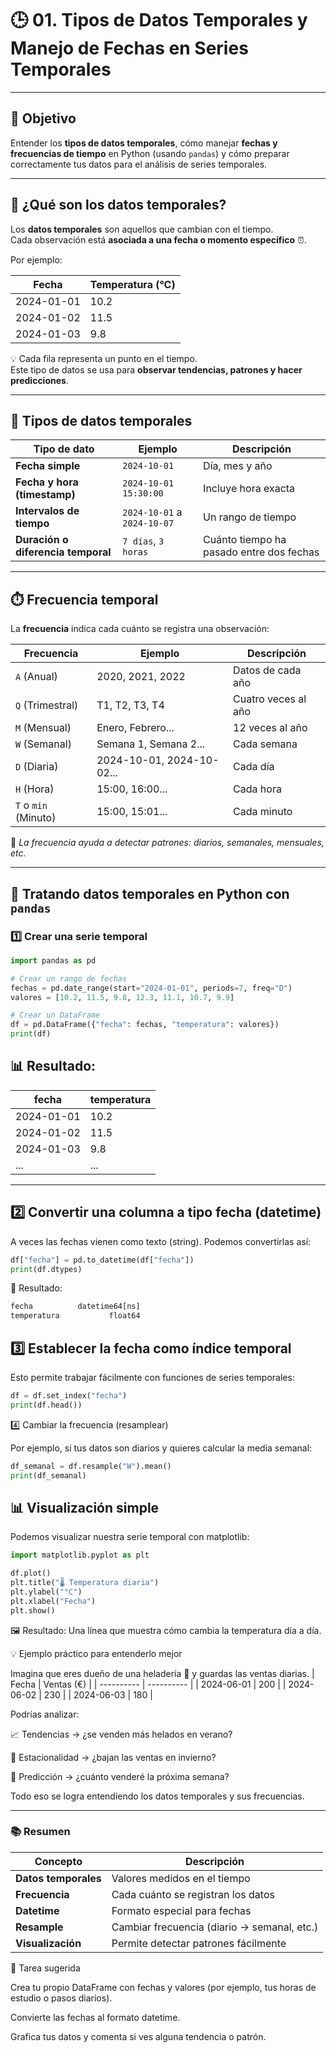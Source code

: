 # 🕒 01. Tipos de Datos Temporales y Manejo de Fechas en Series Temporales

---

## 🎯 Objetivo
Entender los **tipos de datos temporales**, cómo manejar **fechas y frecuencias de tiempo** en Python (usando `pandas`) y cómo preparar correctamente tus datos para el análisis de series temporales.

---

## 🧩 ¿Qué son los datos temporales?

Los **datos temporales** son aquellos que cambian con el tiempo.  
Cada observación está **asociada a una fecha o momento específico** ⏰.

Por ejemplo:

| Fecha       | Temperatura (°C) |
|--------------|------------------|
| 2024-01-01   | 10.2             |
| 2024-01-02   | 11.5             |
| 2024-01-03   | 9.8              |

💡 Cada fila representa un punto en el tiempo.  
Este tipo de datos se usa para **observar tendencias, patrones y hacer predicciones**.

---

## 📆 Tipos de datos temporales

| Tipo de dato | Ejemplo | Descripción |
|---------------|----------|-------------|
| **Fecha simple** | `2024-10-01` | Día, mes y año |
| **Fecha y hora (timestamp)** | `2024-10-01 15:30:00` | Incluye hora exacta |
| **Intervalos de tiempo** | `2024-10-01` a `2024-10-07` | Un rango de tiempo |
| **Duración o diferencia temporal** | `7 días`, `3 horas` | Cuánto tiempo ha pasado entre dos fechas |

---

## ⏱️ Frecuencia temporal

La **frecuencia** indica cada cuánto se registra una observación:

| Frecuencia | Ejemplo | Descripción |
|-------------|----------|-------------|
| `A` (Anual) | 2020, 2021, 2022 | Datos de cada año |
| `Q` (Trimestral) | T1, T2, T3, T4 | Cuatro veces al año |
| `M` (Mensual) | Enero, Febrero... | 12 veces al año |
| `W` (Semanal) | Semana 1, Semana 2... | Cada semana |
| `D` (Diaria) | 2024-10-01, 2024-10-02... | Cada día |
| `H` (Hora) | 15:00, 16:00... | Cada hora |
| `T` o `min` (Minuto) | 15:00, 15:01... | Cada minuto |

🧠 *La frecuencia ayuda a detectar patrones: diarios, semanales, mensuales, etc.*

---

## 🐍 Tratando datos temporales en Python con `pandas`

### 1️⃣ Crear una serie temporal

```python
import pandas as pd

# Crear un rango de fechas
fechas = pd.date_range(start="2024-01-01", periods=7, freq="D")
valores = [10.2, 11.5, 9.8, 12.3, 11.1, 10.7, 9.9]

# Crear un DataFrame
df = pd.DataFrame({"fecha": fechas, "temperatura": valores})
print(df)

```
 ## 📊 Resultado:

| fecha      | temperatura |
| ---------- | ----------- |
| 2024-01-01 | 10.2        |
| 2024-01-02 | 11.5        |
| 2024-01-03 | 9.8         |
| ...        | ...         |
---
## 2️⃣ Convertir una columna a tipo fecha (datetime)

A veces las fechas vienen como texto (string).
Podemos convertirlas así:

```python
df["fecha"] = pd.to_datetime(df["fecha"])
print(df.dtypes)

```
📎 Resultado:
```python
fecha          datetime64[ns]
temperatura           float64


```

## 3️⃣ Establecer la fecha como índice temporal

Esto permite trabajar fácilmente con funciones de series temporales:

```python
df = df.set_index("fecha")
print(df.head())

```
4️⃣ Cambiar la frecuencia (resamplear)

Por ejemplo, si tus datos son diarios y quieres calcular la media semanal:

```python
df_semanal = df.resample("W").mean()
print(df_semanal)


```
## 📊 Visualización simple

Podemos visualizar nuestra serie temporal con matplotlib:

```python
import matplotlib.pyplot as plt

df.plot()
plt.title("🌡️ Temperatura diaria")
plt.ylabel("°C")
plt.xlabel("Fecha")
plt.show()

```
🖼️ Resultado:
Una línea que muestra cómo cambia la temperatura día a día.

💡 Ejemplo práctico para entenderlo mejor

Imagina que eres dueño de una heladería 🍦
y guardas las ventas diarias.
| Fecha      | Ventas (€) |
| ---------- | ---------- |
| 2024-06-01 | 200        |
| 2024-06-02 | 230        |
| 2024-06-03 | 180        |

Podrías analizar:

📈 Tendencias → ¿se venden más helados en verano?

🔁 Estacionalidad → ¿bajan las ventas en invierno?

🔮 Predicción → ¿cuánto venderé la próxima semana?

Todo eso se logra entendiendo los datos temporales y sus frecuencias.

---
### 📚 Resumen

| Concepto             | Descripción                                 |
| -------------------- | ------------------------------------------- |
| **Datos temporales** | Valores medidos en el tiempo                |
| **Frecuencia**       | Cada cuánto se registran los datos          |
| **Datetime**         | Formato especial para fechas                |
| **Resample**         | Cambiar frecuencia (diario → semanal, etc.) |
| **Visualización**    | Permite detectar patrones fácilmente        |


🚀 Tarea sugerida

Crea tu propio DataFrame con fechas y valores (por ejemplo, tus horas de estudio o pasos diarios).

Convierte las fechas al formato datetime.

Grafica tus datos y comenta si ves alguna tendencia o patrón.

